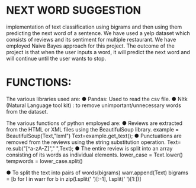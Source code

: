 # NEXT WORD SUGGESTION
implementation of text classification using bigrams and then using them predicting the next word of a sentence. We have used a yelp dataset which consists of reviews and its
sentiment for multiple restaurant. We have employed Naive Bayes approach for this project. The outcome of the project is that when the user inputs a word, it will predict the next word and will continue until the user wants to stop. 

# FUNCTIONS:
The various libraries used are:
●	Pandas: Used to read the csv file.
●	Nltk (Natural Language tool kit) : to remove unimportant/unnecessary words from the dataset.

The various functions of python employed are:
●	Reviews are extracted from the HTML or XML files using the BeautifulSoup library.
example = BeautifulSoup(Text,"lxml")
Text=example.get_text();
●	Punctuations are removed from the reviews using the string substitution operation.
Text= re.sub("[^a-zA-Z]"," ",Text);
●	The entire review is split into an array consisting of its words as individual elements.
lower_case = Text.lower()
tempwords = lower_case.split()

●	To split the text into pairs of words(bigrams)
 warr.append(Text)
bigrams = [b for l in warr for b in zip(l.split(' ')[:-1], l.split(' ')[1:])]


